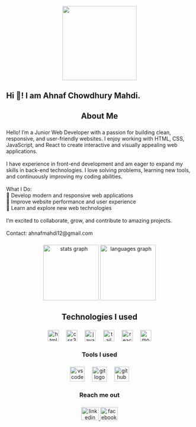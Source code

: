 <div align="center">
  <img height="200" src="https://i.ibb.co/jvgXQv53/Black-and-White-Minimalist-Elegant-Fashion-Banner.png"  />
</div>

###

<h2 align="left">Hi 👋! I am Ahnaf Chowdhury Mahdi.</h2>

###

<h2 align="center">About Me</h2>

###

<p align="left">Hello! I’m a Junior Web Developer with a passion for building clean, responsive, and user-friendly websites. I enjoy working with HTML, CSS, JavaScript, and React to create interactive and visually appealing web applications.<br><br>I have experience in front-end development and am eager to expand my skills in back-end technologies. I love solving problems, learning new tools, and continuously improving my coding abilities.<br><br>What I Do:<br>🔹 Develop modern and responsive web applications<br>🔹 Improve website performance and user experience<br>🔹 Learn and explore new web technologies<br><br>I’m excited to collaborate, grow, and contribute to amazing projects. <br><br>Contact: ahnafmahdi12@gmail.com</p>

###

<div align="center">
  <img src="https://github-readme-stats.vercel.app/api?username=mahdi056&hide_title=false&hide_rank=false&show_icons=true&include_all_commits=true&count_private=true&disable_animations=false&theme=dracula&locale=en&hide_border=false" height="150" alt="stats graph"  />
  <img src="https://github-readme-stats.vercel.app/api/top-langs?username=mahdi056&locale=en&hide_title=false&layout=compact&card_width=320&langs_count=5&theme=dracula&hide_border=false" height="150" alt="languages graph"  />
</div>

###

<h2 align="center">Technologies I used</h2>

###

<div align="center">
  <img src="https://cdn.jsdelivr.net/gh/devicons/devicon/icons/html5/html5-original.svg" height="30" alt="html5 logo"  />
  <img width="12" />
  <img src="https://cdn.jsdelivr.net/gh/devicons/devicon/icons/css3/css3-original.svg" height="30" alt="css3 logo"  />
  <img width="12" />
  <img src="https://cdn.jsdelivr.net/gh/devicons/devicon/icons/javascript/javascript-original.svg" height="30" alt="javascript logo"  />
  <img width="12" />
  <img src="https://cdn.simpleicons.org/tailwindcss/06B6D4" height="30" alt="tailwindcss logo"  />
  <img width="12" />
  <img src="https://cdn.jsdelivr.net/gh/devicons/devicon/icons/react/react-original.svg" height="30" alt="react logo"  />
  <img width="12" />
  <img src="https://cdn.simpleicons.org/mongodb/47A248" height="30" alt="mongodb logo"  />
</div>

###

<h3 align="center">Tools I used</h3>

###

<div align="center">
  <img src="https://cdn.jsdelivr.net/gh/devicons/devicon/icons/vscode/vscode-original.svg" height="40" alt="vscode logo"  />
  <img width="12" />
  <img src="https://cdn.simpleicons.org/git/F05032" height="40" alt="git logo"  />
  <img width="12" />
  <img src="https://skillicons.dev/icons?i=github" height="40" alt="github logo"  />
</div>

###

<h3 align="center">Reach me out</h3>

###

<div align="center">
  <a href="www.linkedin.com/in/ahnaf-chowdhury-mahdi-83b12630b" target="_blank">
    <img src="https://raw.githubusercontent.com/maurodesouza/profile-readme-generator/master/src/assets/icons/social/linkedin/default.svg" width="47" height="35" alt="linkedin logo"  />
  </a>
  <a href="https://www.facebook.com/share/1EJws33CrU/" target="_blank">
    <img src="https://raw.githubusercontent.com/maurodesouza/profile-readme-generator/master/src/assets/icons/social/facebook/default.svg" width="47" height="35" alt="facebook logo"  />
  </a>
</div>

###

<br clear="both">



###
